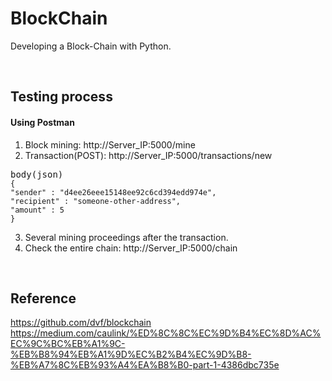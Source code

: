 # BlockChain

Developing a Block-Chain with Python.

<br>

## Testing process

#### Using Postman

1. Block mining: http://Server_IP:5000/mine
2. Transaction(POST): http://Server_IP:5000/transactions/new

<pre>body(json)<code>
{
"sender" : "d4ee26eee15148ee92c6cd394edd974e",
"recipient" : "someone-other-address",
"amount" : 5
}
</code></pre>
3. Several mining proceedings after the transaction.
4. Check the entire chain: http://Server_IP:5000/chain

<br>

## Reference
https://github.com/dvf/blockchain
https://medium.com/caulink/%ED%8C%8C%EC%9D%B4%EC%8D%AC%EC%9C%BC%EB%A1%9C-%EB%B8%94%EB%A1%9D%EC%B2%B4%EC%9D%B8-%EB%A7%8C%EB%93%A4%EA%B8%B0-part-1-4386dbc735e
